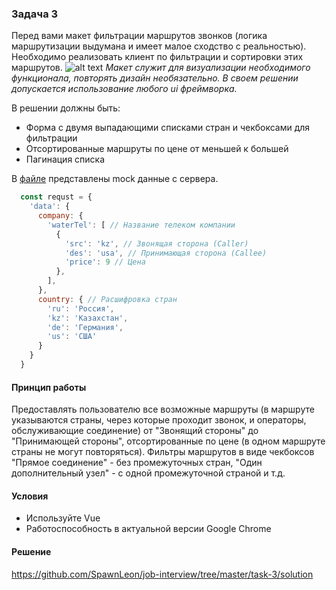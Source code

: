 ### Задача 3

Перед вами макет фильтрации маршрутов звонков (логика маршрутизации выдумана и имеет малое сходство с реальностью).
Необходимо реализовать клиент по фильтрации и сортировки этих маршрутов.
![alt text](example.png "Визуализация необходимого функционала")
*Макет служит для визуализации необходимого функционала, повторять дизайн необязательно. В своем решении допускается использование любого ui фреймворка.*

В решении должны быть:
- Форма с двумя выпадающими списками стран и чекбоксами для фильтрации
- Отсортированные маршруты по цене от меньшей к большей
- Пагинация списка

В [файле](call-paths.json) представлены mock данные с сервера.
```js script
  const requst = {
    'data': {
      company: {
        'waterTel': [ // Название телеком компании
          {
            'src': 'kz', // Звонящая сторона (Caller)
            'des': 'usa', // Принимающая сторона (Callee)
            'price': 9 // Цена
          },
        ],
      },
      country: { // Расшифровка стран
        'ru': 'Россия',
        'kz': 'Казахстан',
        'de': 'Германия',
        'us': 'США'
      }
    }
  }
```

#### Принцип работы

Предоставлять пользователю все возможные маршруты 
(в маршруте указываются страны, через которые проходит звонок, и операторы, обслуживающие соединение) 
от "Звонящий стороны" до "Принимающей стороны",
отсортированные по цене (в одном маршруте страны не могут повторяться). Фильтры маршрутов в виде чекбоксов
"Прямое соединение" - без промежуточных стран, "Один дополнительный узел" - с одной промежуточной страной и т.д.

#### Условия

- Используйте Vue
- Работоспособность в актуальной версии Google Chrome

#### Решение
https://github.com/SpawnLeon/job-interview/tree/master/task-3/solution
